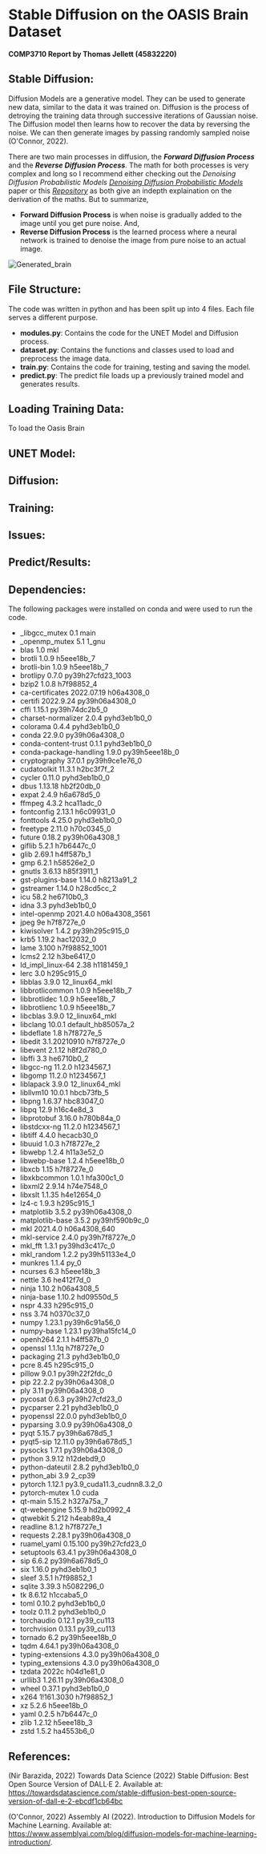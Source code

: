 # **Stable Diffusion on the OASIS Brain Dataset**
**COMP3710 Report by Thomas Jellett (45832220)**

## **Stable Diffusion:**
Diffusion Models are a generative model. They can be used to generate new data, similar to the data it was trained on. Diffusion is the process of detroying the training data through successive iterations of Gaussian noise. The Diffusion model then learns how to recover the data by reversing the noise. We can then generate images by passing randomly sampled noise (O'Connor, 2022). 

There are two main processes in diffusion, the ***Forward Diffusion Process*** and the ***Reverse Diffusion Process***. The math for both processes is very complex and long so I recommend either checking out the *Denoising Diffusion Probabilistic Models* [*Denoising Diffusion Probabilistic Models*](https://arxiv.org/pdf/2006.11239.pdf) paper or this [*Repository*](https://lilianweng.github.io/posts/2021-07-11-diffusion-models/) as both give an indepth explaination on the derivation of the maths. But to summarize, 
- **Forward Diffusion Process** is when noise is gradually added to the image until you get pure noise. And,
- **Reverse Diffusion Process** is the learned process where a neural network is trained to denoise the image from pure noise to an actual image.

![Generated_brain](../Git%20images/455_0_0_backward.png)


## **File Structure:**
The code was written in python and has been split up into 4 files. Each file serves a different purpose.

- **modules.py**: Contains the code for the UNET Model and Diffusion process.
- **dataset.py**: Contains the functions and classes used to load and preprocess the image data.
- **train.py**:  Contains the code for training, testing and saving the model.
- **predict.py**: The predict file loads up a previously trained model and generates results.

## **Loading Training Data:**
To load the Oasis Brain 
## **UNET Model:**

## **Diffusion:**

## **Training:**

## **Issues:**

## **Predict/Results:**

## **Dependencies:**
The following packages were installed on conda and were used to run the code.
- _libgcc_mutex             0.1                        main
- _openmp_mutex             5.1                       1_gnu
- blas                      1.0                         mkl
- brotli                    1.0.9                h5eee18b_7
- brotli-bin                1.0.9                h5eee18b_7
- brotlipy                  0.7.0           py39h27cfd23_1003
- bzip2                     1.0.8                h7f98852_4
- ca-certificates           2022.07.19           h06a4308_0
- certifi                   2022.9.24        py39h06a4308_0
- cffi                      1.15.1           py39h74dc2b5_0
- charset-normalizer        2.0.4              pyhd3eb1b0_0
- colorama                  0.4.4              pyhd3eb1b0_0
- conda                     22.9.0           py39h06a4308_0
- conda-content-trust       0.1.1              pyhd3eb1b0_0
- conda-package-handling    1.9.0            py39h5eee18b_0
- cryptography              37.0.1           py39h9ce1e76_0
- cudatoolkit               11.3.1               h2bc3f7f_2
- cycler                    0.11.0             pyhd3eb1b0_0
- dbus                      1.13.18              hb2f20db_0
- expat                     2.4.9                h6a678d5_0
- ffmpeg                    4.3.2                hca11adc_0
- fontconfig                2.13.1               h6c09931_0
- fonttools                 4.25.0             pyhd3eb1b0_0
- freetype                  2.11.0               h70c0345_0
- future                    0.18.2           py39h06a4308_1
- giflib                    5.2.1                h7b6447c_0
- glib                      2.69.1               h4ff587b_1
- gmp                       6.2.1                h58526e2_0    
- gnutls                    3.6.13               h85f3911_1    
- gst-plugins-base          1.14.0               h8213a91_2
- gstreamer                 1.14.0               h28cd5cc_2
- icu                       58.2                 he6710b0_3
- idna                      3.3                pyhd3eb1b0_0
- intel-openmp              2021.4.0          h06a4308_3561
- jpeg                      9e                   h7f8727e_0
- kiwisolver                1.4.2            py39h295c915_0
- krb5                      1.19.2               hac12032_0
- lame                      3.100             h7f98852_1001    
- lcms2                     2.12                 h3be6417_0
- ld_impl_linux-64          2.38                 h1181459_1
- lerc                      3.0                  h295c915_0
- libblas                   3.9.0            12_linux64_mkl    
- libbrotlicommon           1.0.9                h5eee18b_7
- libbrotlidec              1.0.9                h5eee18b_7
- libbrotlienc              1.0.9                h5eee18b_7
- libcblas                  3.9.0            12_linux64_mkl    
- libclang                  10.0.1          default_hb85057a_2
- libdeflate                1.8                  h7f8727e_5
- libedit                   3.1.20210910         h7f8727e_0
- libevent                  2.1.12               h8f2d780_0
- libffi                    3.3                  he6710b0_2
- libgcc-ng                 11.2.0               h1234567_1
- libgomp                   11.2.0               h1234567_1
- liblapack                 3.9.0            12_linux64_mkl    
- libllvm10                 10.0.1               hbcb73fb_5
- libpng                    1.6.37               hbc83047_0
- libpq                     12.9                 h16c4e8d_3
- libprotobuf               3.16.0               h780b84a_0    
- libstdcxx-ng              11.2.0               h1234567_1
- libtiff                   4.4.0                hecacb30_0
- libuuid                   1.0.3                h7f8727e_2
- libwebp                   1.2.4                h11a3e52_0
- libwebp-base              1.2.4                h5eee18b_0
- libxcb                    1.15                 h7f8727e_0
- libxkbcommon              1.0.1                hfa300c1_0
- libxml2                   2.9.14               h74e7548_0
- libxslt                   1.1.35               h4e12654_0
- lz4-c                     1.9.3                h295c915_1
- matplotlib                3.5.2            py39h06a4308_0
- matplotlib-base           3.5.2            py39hf590b9c_0
- mkl                       2021.4.0           h06a4308_640
- mkl-service               2.4.0            py39h7f8727e_0
- mkl_fft                   1.3.1            py39hd3c417c_0
- mkl_random                1.2.2            py39h51133e4_0
- munkres                   1.1.4                      py_0
- ncurses                   6.3                  h5eee18b_3
- nettle                    3.6                  he412f7d_0    
- ninja                     1.10.2               h06a4308_5
- ninja-base                1.10.2               hd09550d_5
- nspr                      4.33                 h295c915_0
- nss                       3.74                 h0370c37_0
- numpy                     1.23.1           py39h6c91a56_0
- numpy-base                1.23.1           py39ha15fc14_0
- openh264                  2.1.1                h4ff587b_0
- openssl                   1.1.1q               h7f8727e_0
- packaging                 21.3               pyhd3eb1b0_0
- pcre                      8.45                 h295c915_0
- pillow                    9.0.1            py39h22f2fdc_0    
- pip                       22.2.2           py39h06a4308_0
- ply                       3.11             py39h06a4308_0
- pycosat                   0.6.3            py39h27cfd23_0
- pycparser                 2.21               pyhd3eb1b0_0
- pyopenssl                 22.0.0             pyhd3eb1b0_0
- pyparsing                 3.0.9            py39h06a4308_0
- pyqt                      5.15.7           py39h6a678d5_1
- pyqt5-sip                 12.11.0          py39h6a678d5_1
- pysocks                   1.7.1            py39h06a4308_0
- python                    3.9.12               h12debd9_0
- python-dateutil           2.8.2              pyhd3eb1b0_0
- python_abi                3.9                      2_cp39    
- pytorch                   1.12.1          py3.9_cuda11.3_cudnn8.3.2_0
- pytorch-mutex             1.0                        cuda    
- qt-main                   5.15.2               h327a75a_7
- qt-webengine              5.15.9               hd2b0992_4
- qtwebkit                  5.212                h4eab89a_4
- readline                  8.1.2                h7f8727e_1
- requests                  2.28.1           py39h06a4308_0
- ruamel_yaml               0.15.100         py39h27cfd23_0
- setuptools                63.4.1           py39h06a4308_0
- sip                       6.6.2            py39h6a678d5_0
- six                       1.16.0             pyhd3eb1b0_1
- sleef                     3.5.1                h7f98852_1    
- sqlite                    3.39.3               h5082296_0
- tk                        8.6.12               h1ccaba5_0
- toml                      0.10.2             pyhd3eb1b0_0
- toolz                     0.11.2             pyhd3eb1b0_0
- torchaudio                0.12.1               py39_cu113    
- torchvision               0.13.1               py39_cu113    
- tornado                   6.2              py39h5eee18b_0
- tqdm                      4.64.1           py39h06a4308_0
- typing-extensions         4.3.0            py39h06a4308_0
- typing_extensions         4.3.0            py39h06a4308_0
- tzdata                    2022c                h04d1e81_0
- urllib3                   1.26.11          py39h06a4308_0
- wheel                     0.37.1             pyhd3eb1b0_0
- x264                      1!161.3030           h7f98852_1    
- xz                        5.2.6                h5eee18b_0
- yaml                      0.2.5                h7b6447c_0
- zlib                      1.2.12               h5eee18b_3
- zstd                      1.5.2                ha4553b6_0

## **References:**

(Nir Barazida, 2022) Towards Data Science (2022) Stable Diffusion: Best Open Source Version of DALL·E 2. Available at: https://towardsdatascience.com/stable-diffusion-best-open-source-version-of-dall-e-2-ebcdf1cb64bc

(O'Connor, 2022) Assembly AI (2022). Introduction to Diffusion Models for Machine Learning. Available at: https://www.assemblyai.com/blog/diffusion-models-for-machine-learning-introduction/.

‌